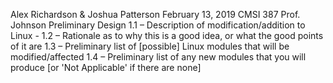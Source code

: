 Alex Richardson & Joshua Patterson
February 13, 2019
CMSI 387
Prof. Johnson
Preliminary Design
1.1 – Description of modification/addition to Linux
	-
1.2 – Rationale as to why this is a good idea, or what the good points of it are
1.3 – Preliminary list of [possible] Linux modules that will be modified/affected
1.4 – Preliminary list of any new modules that you will produce [or 'Not Applicable' if there are none]
